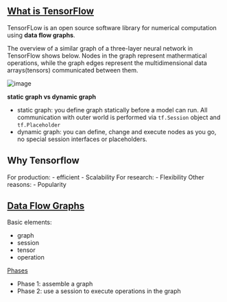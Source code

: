 ## [What is TensorFlow](https://tensorflow.google.cn/)
TensorFLow is an open source software library for numerical computation using **data flow graphs**.

The overview of a similar graph of a three-layer neural network in TensorFlow shows below. Nodes in the graph represent mathermatical operations, while the graph edges represent the multidimensional data arrays(tensors) communicated between them.

![image](https://github.com/yule-li/tensorflow-practice/blob/master/images/overview.gif)

**static graph vs dynamic graph**
- static graph: you define graph statically before a model can run. All communication with outer world is performed via ```tf.Session``` object and ```tf.Placeholder``` 
- dynamic graph: you can define, change and execute nodes as you go, no special session interfaces or placeholders.

## Why Tensorflow
For production:
    - efficient
    - Scalability
For research:
    - Flexibility
Other reasons:
    - Popularity

## [Data Flow Graphs](https://github.com/yule-li/tensorflow-practice/blob/master/concepts/key_concepts.md)
Basic elements:
- graph
- session
- tensor
- operation

[Phases](https://github.com/yule-li/tensorflow-practice/blob/master/concepts/session/session_add.ipynb)
- Phase 1: assemble a graph
- Phase 2: use a session to execute operations in the graph

